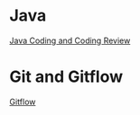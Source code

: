 # Java

[Java Coding and Coding Review](java_pt-br.md)

# Git and Gitflow

[Gitflow](about_gitflow.md)
